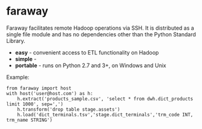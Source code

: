 # faraway
Faraway facilitates remote Hadoop operations via SSH.
It is distributed as a single file module and has
no dependencies other than the Python Standard Library.

* **easy** - convenient access to ETL functionality on Hadoop
* **simple** - 
* **portable** - runs on Python 2.7 and 3+, on Windows and Unix

Example:
```
from faraway import host
with host('user@host.com') as h:
	h.extract('products_sample.csv', 'select * from dwh.dict_products limit 1000', sep=',')
	h.transform('drop table stage.assets')
	h.load('dict_terminals.tsv','stage.dict_terminals','trm_code INT, trm_name STRING')
```
